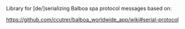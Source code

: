 Library for [de/]serializing Balboa spa protocol messages based on:

https://github.com/ccutrer/balboa_worldwide_app/wiki#serial-protocol
